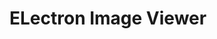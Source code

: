# ELectron Image Viewer

[![<Roshak>](https://circleci.com/gh/Roshak/eliv.svg?style=svg)](https://app.circleci.com/pipelines/github/Roshak/eliv)

